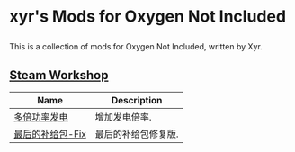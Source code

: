 # xyr's Mods for Oxygen Not Included</p>

This is a collection of mods for Oxygen Not Included, written by Xyr.

## [Steam Workshop](https://steamcommunity.com/profiles/xyr531)

|**Name**|**Description**|
|---|---|
|[多倍功率发电](https://steamcommunity.com/sharedfiles/filedetails/?id=2380984533)|增加发电倍率.|
|[最后的补给包-Fix](https://steamcommunity.com/sharedfiles/filedetails/?id=3280056840)|最后的补给包修复版.|
